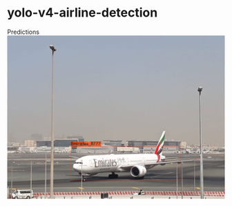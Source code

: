# yolo-v4-airline-detection

Predictions
![Image of Aircraft](https://github.com/illliyas/yolo-v4-airline-detection/blob/master/airlines/predictions/predictions6.jpg)
